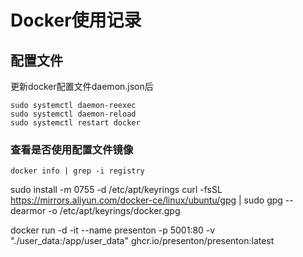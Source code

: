 # Docker使用记录

## 配置文件

更新docker配置文件daemon.json后

```
sudo systemctl daemon-reexec
sudo systemctl daemon-reload
sudo systemctl restart docker
```

### 查看是否使用配置文件镜像

```
docker info | grep -i registry

```

sudo install -m 0755 -d /etc/apt/keyrings curl -fsSL https://mirrors.aliyun.com/docker-ce/linux/ubuntu/gpg | sudo gpg --dearmor -o /etc/apt/keyrings/docker.gpg

docker run -d -it --name presenton -p 5001:80 -v "./user_data:/app/user_data" ghcr.io/presenton/presenton:latest
